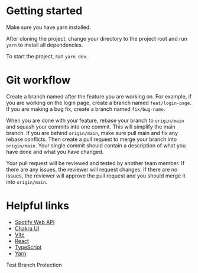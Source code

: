 # Getting started

Make sure you have yarn installed.

After cloning the project, change your directory to the project root and run `yarn` to install all dependencies.

To start the project, run `yarn dev`.

# Git workflow

Create a branch named after the feature you are working on. For example, if you are working on the login page, create a branch named `feat/login-page`. If you are making a bug fix, create a branch named `fix/bug-name`.

When you are done with your feature, rebase your branch to `origin/main` and squash your commits into one commit. This will simplify the main branch. If you are behind `origin/main`, make sure pull main and fix any rebase conflicts. Then create a pull request to merge your branch into `origin/main`. Your single commit should contain a description of what you have done and what you have changed.

Your pull request will be reviewed and tested by another team member. If there are any issues, the reviewer will request changes. If there are no issues, the reviewer will approve the pull request and you should merge it into `origin/main`.

# Helpful links

- [Spotify Web API](https://developer.spotify.com/documentation/web-api/)
- [Chakra UI](https://chakra-ui.com/)
- [Vite](https://vitejs.dev/)
- [React](https://reactjs.org/)
- [TypeScript](https://www.typescriptlang.org/)
- [Yarn](https://yarnpkg.com/)


Test Branch Protection